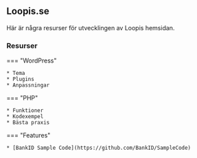 <!-- samlade ressurcer för loopis hemsidan -->

## Loopis.se

Här är några resurser för utvecklingen av Loopis hemsidan.

### Resurser

=== "WordPress"

    * Tema
    * Plugins
    * Anpassningar

=== "PHP"

    * Funktioner
    * Kodexempel
    * Bästa praxis

=== "Features"

    * [BankID Sample Code](https://github.com/BankID/SampleCode)



